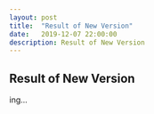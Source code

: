 ```yaml
---
layout: post
title:  "Result of New Version"
date:   2019-12-07 22:00:00
description: Result of New Version
---
```


## Result of New Version

ing...